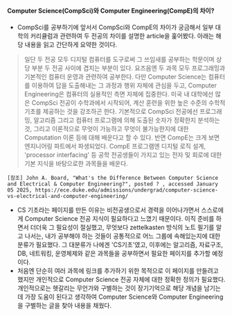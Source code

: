 
#### Computer Science(CompSci)와 Computer Engineering(CompE)의 차이?
-  CompSci를 공부하기에 앞서서 CompSci와 CompE의 차이가 궁금해서 일부 대학의 커리큘럼과 관련하여 두 전공의 차이를 설명한 article을 훑어봤다. 아래는 해당 내용을 읽고 간단하게 요약한 것이다.  

>   일단 두 전공 모두 디지털 컴퓨터를 도구로써 그 쓰임새를 공부하는 학문이며 상당 부분 두 전공 사이에 겹치는 부분이 있다. 요즈음엔 두 과목 모두 프로그래밍과 기본적인 컴퓨터 운영과 관련하여 공부한다.
>   다만  Computer Science는 컴퓨터를 이용하여 답을 도출해내는 그 과정과 행위 자체에 관심을 두고, Computer Engineering은 컴퓨터의 실용적인 측면 자체에 집중한다. 
>   미국 내 대학에선 많은 CompSci 전공이 수학과에서 시작되어, 계산 훈련을 위한 높은 수준의 수학적 기초를 제공하는 것을 강조하곤 한다. 기본적으로 CompSci 전공에선 프로그래밍, 알고리즘 그리고 컴퓨터 프로그램에 의해 도출된 숫자가 정확한지 분석하는 것, 그리고 이론적으로 무엇이 가능하고 무엇이 불가능한지에 대한 Computation 이론 등에 대해 배운다고 할 수 있다.
>   반면 CompE는 크게 보면 엔지니어링 파트에서 파생되었다. CompE 프로그램엔 디지털 로직 설계,  'processor interfacing' 등 공학 전공생들이 가지고 있는 전자 및 회로에 대한 기본 지식을 바탕으로한 과목들을 배운다.

```
[참조] John A. Board, "What's the Difference Between Computer Science and Electrical & Computer Engineering?", posted ? , accessed January 05 2025, https://ece.duke.edu/admissions/undergrad/computer-science-vs-electrical-and-computer-engineering/
```

-  CS 기초라는 페이지를 만든 이유는 비전공생으로서 경력을 이어나가면서 스스로에게  Computer Science 전공 지식이 필요하다고 느꼈기 때문이다. 이직 준비를 하면서 더더욱 그 필요성이 절실했고, 무엇보다 zettelkasten 방식의 노트 필기를 알고 나서는, 내가 공부해야 하는 것들이 공통적으로 어느 그룹에 속해있는지에 대한 분류가 필요했다. 그 대분류가 나에겐 'CS기초'였고, 이후에는 알고리즘, 자료구조, DB, 네트워킹, 운영체제와 같은 과목들을 공부하면서 필요한 페이지를 추가할 예정이다. 
-  처음엔 단순히 여러 과목에 링크를 추가하기 위한 목적으로 이 페이지를 만들려고 했지만 개인적으로 Computer Science 전공 자체에 대한 정확한 정의가 필요했다. 개인적으로는 헷갈리는 무언가와 구별하는 것이 장기기억으로 해당 개념을 남기는데 가장 도움이 된다고 생각하여 Computer Science와 Computer Engineering을 구별하는 글을 찾아 내용을 채웠다. 